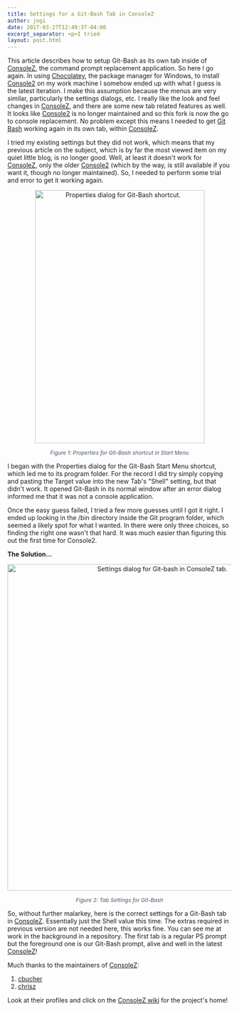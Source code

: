 ```yaml
---
title: Settings for a Git-Bash Tab in ConsoleZ
author: jogi
date: 2017-03-27T12:49:37-04:00
excerpt_separator: <p>I tried
layout: post.html
---
```


<p>This article describes how to setup Git-Bash as its own tab inside of <a href="https://chocolatey.org/packages/ConsoleZ">ConsoleZ</a>, the command prompt replacement application.  So here I go again. In using <a href="https://www.chocolatey.org">Chocolatey</a>, the package manager for Windows, to install <a href="https://chocolatey.org/packages/Console2">Console2</a> on my work machine I somehow ended up with what I guess is the latest iteration.
I make this assumption because the menus are very similar, particularly the settings dialogs, etc. I really like the look and feel changes in <a href="https://chocolatey.org/packages/ConsoleZ">ConsoleZ</a>, and there are some new tab related features as well. It looks like <a href="https://chocolatey.org/packages/Console2">Console2</a> is no longer maintained and so this fork is now the go to console replacement. No problem except this means I needed to get <a href="https://chocolatey.org/packages?q=git+bash">Git Bash</a> working again in its own tab,
within <a href="https://chocolatey.org/packages/ConsoleZ">ConsoleZ</a>.</p>


<p>I tried my existing settings but they did not work, which means that my previous article on the subject, which is by far the most viewed item on my quiet little blog, is no longer good. Well, at least it doesn't work for <a href="https://chocolatey.org/packages/ConsoleZ">ConsoleZ</a>, only the older <a href="https://chocolatey.org/packages/Console2">Console2</a> (which by the way, is still available if you want it, though no longer maintained). So, I needed to perform some trial and error to get it working again.</p>
<p style="text-align: center;"><img class="alignnone" src="/images/032717_1636_GitBashinCo1.png" alt="Properties dialog for Git-Bash shortcut." width="381" height="569" /></p>
<p style="text-align: center;"><span style="color: #44546a; font-size: 9pt;"><em>Figure 1: Properties for Git-Bash shortcut in Start Menu</em></span></p>
I began with the Properties dialog for the Git-Bash Start Menu shortcut, which led me to its program folder. For the record I did try simply copying and pasting the Target value into the new Tab's "Shell" setting, but that didn't work. It opened Git-Bash in its normal window after an error dialog informed me that it was not a console application.

Once the easy guess failed, I tried a few more guesses until I got it right. I ended up looking in the /bin directory inside the Git program folder, which seemed a likely spot for what I wanted. In there were only three choices, so finding the right one wasn't that hard. It was much easier than figuring this out the first time for Console2.

<strong>The Solution...</strong>
<p style="text-align: center;"><img class="alignnone" src="/images/032717_1636_GitBashinCo2.png" alt="Settings dialog for Git-bash in ConsoleZ tab." width="681" height="734" /></p>
<p style="text-align: center;"><span style="color: #44546a; font-size: 9pt;"><em>Figure 2: Tab Settings for Git-Bash
</em></span></p>
So, without further malarkey, here is the correct settings for a Git-Bash tab in <a href="https://chocolatey.org/packages/ConsoleZ">ConsoleZ</a>. Essentially just the Shell value this time. The extras required in previous version are not needed here, this works fine. You can see me at work in the background in a repository. The first tab is a regular PS prompt but the foreground one is our Git-Bash prompt, alive and well in the latest <a href="https://chocolatey.org/packages/ConsoleZ">ConsoleZ</a>!

Much thanks to the maintainers of <a href="https://chocolatey.org/packages/ConsoleZ">ConsoleZ</a>:
<ol>
 	<li><a href="https://chocolatey.org/profiles/cbucher">cbucher</a></li>
 	<li><a href="https://chocolatey.org/profiles/chrisz">chrisz</a></li>
</ol>
Look at their profiles and click on the <a href="https://github.com/cbucher/console/wiki">ConsoleZ wiki</a> for the project's home!
